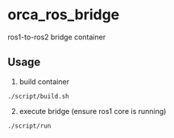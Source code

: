 # orca_ros_bridge
ros1-to-ros2 bridge container

## Usage
1. build container
```
./script/build.sh
```
2. execute bridge (ensure ros1 core is running)
```
./script/run
```
